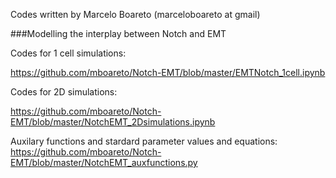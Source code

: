 Codes written by Marcelo Boareto (marceloboareto at gmail)

###Modelling the interplay between Notch and EMT

Codes for 1 cell simulations:

https://github.com/mboareto/Notch-EMT/blob/master/EMTNotch_1cell.ipynb

Codes for 2D simulations:

https://github.com/mboareto/Notch-EMT/blob/master/NotchEMT_2Dsimulations.ipynb

Auxilary functions and stardard parameter values and equations:
https://github.com/mboareto/Notch-EMT/blob/master/NotchEMT_auxfunctions.py

